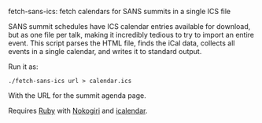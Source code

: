 fetch-sans-ics: fetch calendars for SANS summits in a single ICS file

SANS summit schedules have ICS calendar entries available for
download, but as one file per talk, making it incredibly tedious to
try to import an entire event. This script parses the HTML file, finds
the iCal data, collects all events in a single calendar, and writes it
to standard output.

Run it as:

```
./fetch-sans-ics url > calendar.ics
```

With the URL for the summit agenda page.

Requires [Ruby](https://www.ruby-lang.org/en/) with
[Nokogiri](https://nokogiri.org/) and
[icalendar](https://github.com/icalendar/icalendar).
